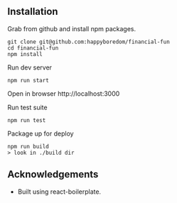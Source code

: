 Installation
----

Grab from github and install npm packages.

```
git clone git@github.com:happyboredom/financial-fun
cd financial-fun
npm install
```

Run dev server
```
npm run start
```
Open in browser http://localhost:3000


Run test suite
```
npm run test
```

Package up for deploy
```
npm run build
> look in ./build dir
```


Acknowledgements
----
* Built using react-boilerplate.
